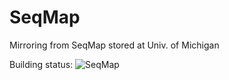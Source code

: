 # SeqMap
Mirroring from SeqMap stored at Univ. of Michigan


Building status:
![SeqMap](https://github.com/MitsuhaMiyamizu/SeqMap/workflows/seqmap/badge.svg)

